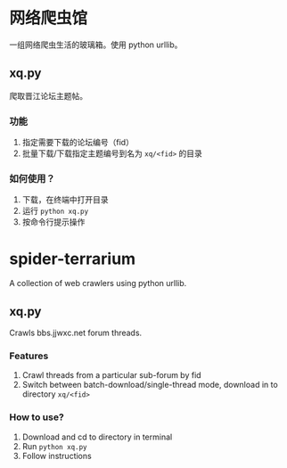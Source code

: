 # 网络爬虫馆
一组网络爬虫生活的玻璃箱。使用 python urllib。

## xq.py
爬取晋江论坛主题帖。

### 功能
1. 指定需要下载的论坛编号（fid）
2. 批量下载/下载指定主题编号到名为 `xq/<fid>` 的目录

### 如何使用？
1. 下载，在终端中打开目录
2. 运行 `python xq.py`
3. 按命令行提示操作

# spider-terrarium
A collection of web crawlers using python urllib.

## xq.py
Crawls bbs.jjwxc.net forum threads.

### Features
1. Crawl threads from a particular sub-forum by fid
2. Switch between batch-download/single-thread mode, download in to directory `xq/<fid>`

### How to use?
1. Download and cd to directory in terminal
2. Run `python xq.py`
3. Follow instructions
